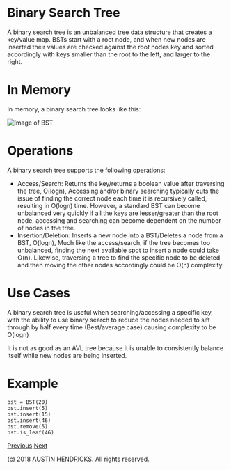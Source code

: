 # Binary Search Tree

A binary search tree is an unbalanced tree data structure that creates a key/value map. BSTs start with a root node, and when new nodes are inserted their values are checked against the root nodes key and sorted accordingly with keys smaller than the root to the left, and larger to the right.

# In Memory

In memory, a binary search tree looks like this:

![Image of BST](binary_search_tree.jpg)

# Operations

A binary search tree supports the following operations:

* Access/Search: Returns the key/returns a boolean value after traversing the tree, O(logn), Accessing and/or binary searching typically cuts the issue of finding the correct node each time it is recursively called, resulting in O(logn) time. However, a standard BST can become unbalanced very quickly if all the keys are lesser/greater than the root node, accessing and searching can become dependent on the number of nodes in the tree.
* Insertion/Deletion: Inserts a new node into a BST/Deletes a node from a BST, O(logn), Much like the access/search, if the tree becomes too unbalanced, finding the next available spot to insert a node could take O(n). Likewise, traversing a tree to find the specific node to be deleted and then moving the other nodes accordingly could be O(n) complexity.

# Use Cases

A binary search tree is useful when searching/accessing a specific key, with the ability to use binary search to reduce the nodes needed to sift through by half every time (Best/average case) causing complexity to be O(logn)

It is not as good as an AVL tree because it is unable to consistently balance itself while new nodes are being inserted.

# Example

```
bst = BST(20)
bst.insert(5)
bst.insert(15)
bst.insert(46)
bst.remove(5)
bst.is_leaf(46)
```

[Previous](linked_list.md) [Next](avl_tree.md)

(c) 2018 AUSTIN HENDRICKS. All rights reserved.

